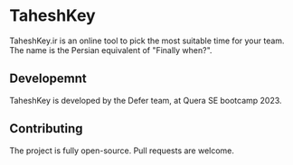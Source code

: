 # TaheshKey
TaheshKey.ir is an online tool to pick the most suitable time for your team. The name is the Persian equivalent of "Finally when?".

## Developemnt
TaheshKey is developed by the Defer team, at Quera SE bootcamp 2023.

## Contributing
The project is fully open-source. Pull requests are welcome.
